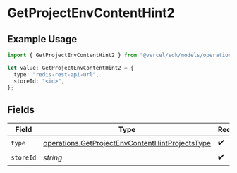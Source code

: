 # GetProjectEnvContentHint2

## Example Usage

```typescript
import { GetProjectEnvContentHint2 } from "@vercel/sdk/models/operations/getprojectenv.js";

let value: GetProjectEnvContentHint2 = {
  type: "redis-rest-api-url",
  storeId: "<id>",
};
```

## Fields

| Field                                                                                                              | Type                                                                                                               | Required                                                                                                           | Description                                                                                                        |
| ------------------------------------------------------------------------------------------------------------------ | ------------------------------------------------------------------------------------------------------------------ | ------------------------------------------------------------------------------------------------------------------ | ------------------------------------------------------------------------------------------------------------------ |
| `type`                                                                                                             | [operations.GetProjectEnvContentHintProjectsType](../../models/operations/getprojectenvcontenthintprojectstype.md) | :heavy_check_mark:                                                                                                 | N/A                                                                                                                |
| `storeId`                                                                                                          | *string*                                                                                                           | :heavy_check_mark:                                                                                                 | N/A                                                                                                                |